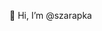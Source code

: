 👋 Hi, I’m @szarapka

<!---
szarapka/szarapka is a ✨ special ✨ repository because its `README.md` (this file) appears on your GitHub profile.
You can click the Preview link to take a look at your changes.
--->
